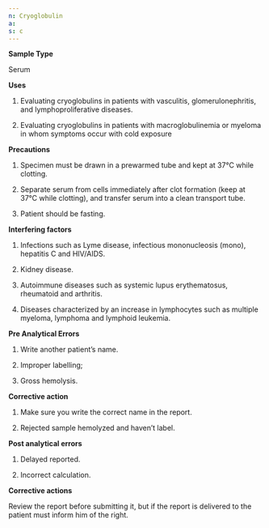 ```yaml
---
n: Cryoglobulin
a: 
s: c
---
```




__Sample Type__

Serum

__Uses__

1.	Evaluating cryoglobulins in patients with vasculitis, glomerulonephritis, and lymphoproliferative diseases.

2.	Evaluating cryoglobulins in patients with macroglobulinemia or myeloma in whom symptoms occur with cold exposure

__Precautions__

1.	Specimen must be drawn in a prewarmed tube and kept at 37°C while clotting.

2.	Separate serum from cells immediately after clot formation (keep at 37°C while clotting), and transfer serum into a clean transport tube.

3.	Patient should be fasting.

__Interfering factors__

1.	Infections such as Lyme disease, infectious mononucleosis (mono), hepatitis C and HIV/AIDS.

2.	Kidney disease.

3.	Autoimmune diseases such as systemic lupus erythematosus, rheumatoid and arthritis.

4.	Diseases characterized by an increase in lymphocytes such as multiple myeloma, lymphoma and lymphoid leukemia.

__Pre Analytical Errors__

1.	Write another patient’s name.

2.	Improper labelling; 

3.	Gross hemolysis. 

__Corrective action__ 

1)	Make sure you write the correct name in the report.

2)	Rejected sample hemolyzed and haven’t label.

__Post analytical errors__ 

1.	Delayed reported.

2.	Incorrect calculation. 

__Corrective actions__

Review the report before submitting it, but if the report is delivered to the patient must inform him of the right.